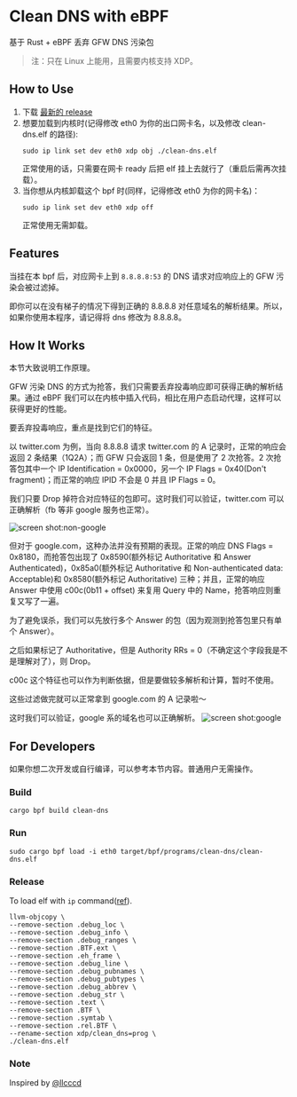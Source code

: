 # Clean DNS with eBPF
基于 Rust + eBPF 丢弃 GFW DNS 污染包

> 注：只在 Linux 上能用，且需要内核支持 XDP。

## How to Use
1. 下载 [最新的 release](https://github.com/ihciah/clean-dns-bpf/releases)
2. 想要加载到内核时(记得修改 eth0 为你的出口网卡名，以及修改 clean-dns.elf 的路径):
    ```
    sudo ip link set dev eth0 xdp obj ./clean-dns.elf
    ```
    正常使用的话，只需要在网卡 ready 后把 elf 挂上去就行了（重启后需再次挂载）。
3. 当你想从内核卸载这个 bpf 时(同样，记得修改 eth0 为你的网卡名)：
    ```
    sudo ip link set dev eth0 xdp off
    ```
    正常使用无需卸载。

## Features
当挂在本 bpf 后，对应网卡上到 `8.8.8.8:53` 的 DNS 请求对应响应上的 GFW 污染会被过滤掉。

即你可以在没有梯子的情况下得到正确的 8.8.8.8 对任意域名的解析结果。所以，如果你使用本程序，请记得将 dns 修改为 8.8.8.8。

## How It Works
本节大致说明工作原理。

GFW 污染 DNS 的方式为抢答，我们只需要丢弃投毒响应即可获得正确的解析结果。通过 eBPF 我们可以在内核中插入代码，相比在用户态启动代理，这样可以获得更好的性能。

要丢弃投毒响应，重点是找到它们的特征。

以 twitter.com 为例，当向 8.8.8.8 请求 twitter.com 的 A 记录时，正常的响应会返回 2 条结果（1Q2A）；而 GFW 只会返回 1 条，但是使用了 2 次抢答。2 次抢答包其中一个 IP Identification = 0x0000，另一个 IP Flags = 0x40(Don't fragment)；而正常的响应 IPID 不会是 0 并且 IP Flags = 0。

我们只要 Drop 掉符合对应特征的包即可。这时我们可以验证，twitter.com 可以正确解析（fb 等非 google 服务也正常）。

![screen shot:non-google](https://i.v2ex.co/z0sMsb1S.png)

但对于 google.com，这种办法并没有预期的表现。正常的响应 DNS Flags = 0x8180，而抢答包出现了 0x8590(额外标记 Authoritative 和 Answer Authenticated)，0x85a0(额外标记 Authoritative 和 Non-authenticated data: Acceptable)和 0x8580(额外标记 Authoritative) 三种；并且，正常的响应 Answer 中使用 c00c(0b11 + offset) 来复用 Query 中的 Name，抢答响应则重复又写了一遍。

为了避免误杀，我们可以先放行多个 Answer 的包（因为观测到抢答包里只有单个 Answer）。

之后如果标记了 Authoritative，但是 Authority RRs = 0（不确定这个字段我是不是理解对了），则 Drop。

c00c 这个特征也可以作为判断依据，但是要做较多解析和计算，暂时不使用。

这些过滤做完就可以正常拿到 google.com 的 A 记录啦～

这时我们可以验证，google 系的域名也可以正确解析。
![screen shot:google](https://i.v2ex.co/0q8nlQi3.png)

## For Developers
如果你想二次开发或自行编译，可以参考本节内容。普通用户无需操作。
### Build
```
cargo bpf build clean-dns
```

### Run
```
sudo cargo bpf load -i eth0 target/bpf/programs/clean-dns/clean-dns.elf
```

### Release
To load elf with `ip` command([ref](https://github.com/aquarhead/protect-the-rabbit/blob/master/Makefile.toml)).
```
llvm-objcopy \
--remove-section .debug_loc \
--remove-section .debug_info \
--remove-section .debug_ranges \
--remove-section .BTF.ext \
--remove-section .eh_frame \
--remove-section .debug_line \
--remove-section .debug_pubnames \
--remove-section .debug_pubtypes \
--remove-section .debug_abbrev \
--remove-section .debug_str \
--remove-section .text \
--remove-section .BTF \
--remove-section .symtab \
--remove-section .rel.BTF \
--rename-section xdp/clean_dns=prog \
./clean-dns.elf
```

### Note
Inspired by [@llcccd](https://twitter.com/gnodeb/status/1443975021840551941)
